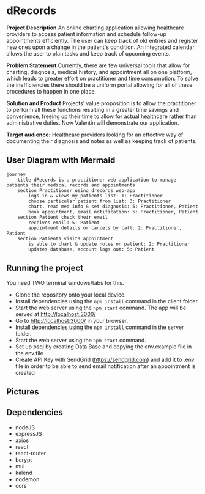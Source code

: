# dRecords

**Project Description**
An online charting application allowing healthcare providers to access patient information and schedule follow-up appointments efficiently. The user can keep track of old entries and register new ones upon a change in the patient's condition. An integrated calendar allows the user to plan tasks and keep track of upcoming events.

**Problem Statement**
Currently, there are few universal tools that allow for charting, diagnosis, medical history, and appointment all on one platform, which leads to greater effort on practitioner and time consumption. To solve the inefficiencies there should be a uniform portal allowing for all of these procedures to happen in one place.

**Solution and Product**
Projects’ value proposition is to allow the practitioner to perform all these functions resulting in a greater time savings and convenience, freeing up their time to allow for actual healthcare rather than administrative duties. Now Valentin will demonstrate our application.

**Target audience:** Healthcare providers looking for an effective way of documenting their diagnosis and notes as well as keeping track of patients.

## User Diagram with Mermaid

```mermaid
journey
	title dRecords is a practitioner web-application to manage patients their medical records and appointments
	section Practitioner using drecords web-app
		logs-in & views my patients list: 1: Practitioner
		choose particular patient from list: 3: Practitioner
		chart, read med info & set diagnosis: 5: Practitioner, Patient
		book appointment, email notification: 5: Practitioner, Patient
	section Patient check their email
		receives email: 5: Patient
		appointment details or cancels by call: 2: Practitioner, Patient
	section Patients visits appointment
		is able to chart & update notes on patient: 2: Practitioner
		updates database, account logs out: 5: Patient
```
## Running the project

You need TWO terminal windows/tabs for this.

- Clone the repository onto your local device.
- Install dependencies using the `npm install` command in the client folder.
- Start the web server using the `npm start` command.
The app will be served at <http://localhost:3000/>
- Go to <http://localhost:3000/> in your browser.
- Install dependencies using the `npm install` command in the server folder.
- Start the web server using the `npm start` command.
- Set up psql by creating Data Base and copying the env.example file in the env.file
- Create API Key with SendGrid (https://sendgrid.com) and add it to .env file in order to be able to send email notification after an appointment is created

## Pictures




## Dependencies
- nodeJS
- expressJS
- axios
- react
- react-router
- bcrypt
- mui
- kalend
- nodemon
- cors

